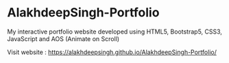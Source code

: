 # AlakhdeepSingh-Portfolio
My interactive portfolio website developed using HTML5, Bootstrap5, CSS3, JavaScript and AOS (Animate on Scroll)

Visit website : https://alakhdeepsingh.github.io/AlakhdeepSingh-Portfolio/
